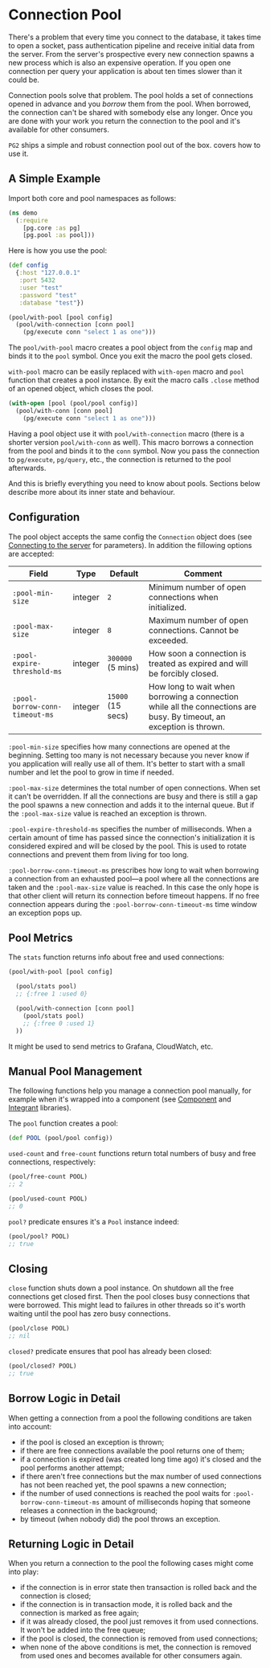 # Connection Pool

There's a problem that every time you connect to the database, it takes time to open a socket,
pass authentication pipeline and receive initial data from the server. From the
server's prospective every new connection spawns a new process which is also an
expensive operation. If you open one connection per query your application is
about ten times slower than it could be.

Connection pools solve that problem. The pool holds a set of connections opened in
advance and you *borrow* them from the pool. When borrowed, the connection can't
be shared with somebody else any longer. Once you are done with your work you
return the connection to the pool and it's available for other consumers.

`PG2` ships a simple and robust connection pool out of the box.
covers how to use it.

## A Simple Example

Import both core and pool namespaces as follows:

~~~clojure
(ns demo
  (:require
    [pg.core :as pg]
    [pg.pool :as pool]))
~~~

Here is how you use the pool:

~~~clojure
(def config
  {:host "127.0.0.1"
   :port 5432
   :user "test"
   :password "test"
   :database "test"})

(pool/with-pool [pool config]
  (pool/with-connection [conn pool]
    (pg/execute conn "select 1 as one")))
~~~

The `pool/with-pool` macro creates a pool object from the `config` map and binds
it to the `pool` symbol. Once you exit the macro the pool gets closed.

`with-pool` macro can be easily replaced with `with-open` macro and
`pool` function that creates a pool instance. By exit the macro calls
`.close` method of an opened object, which closes the pool.

~~~clojure
(with-open [pool (pool/pool config)]
  (pool/with-conn [conn pool]
    (pg/execute conn "select 1 as one")))
~~~

Having a pool object use it with `pool/with-connection` macro (there is a
shorter version `pool/with-conn` as well). This macro borrows a connection from
the pool and binds it to the `conn` symbol. Now you pass the connection to
`pg/execute`, `pg/query`, etc., the connection is returned to the pool afterwards.

And this is briefly everything you need to know about pools. Sections below
describe more about its inner state and behaviour.

## Configuration

The pool object accepts the same config the `Connection` object does (see
[Connecting to the server](/docs/connecting.md) for
parameters). In addition the fillowing options are accepted:

| Field                          | Type    | Default            | Comment                                                                                                              |
|--------------------------------|---------|--------------------|----------------------------------------------------------------------------------------------------------------------|
| `:pool-min-size`               | integer | `2`                | Minimum number of open connections when initialized.                                                                 |
| `:pool-max-size`               | integer | `8`                | Maximum number of open connections. Cannot be exceeded.                                                              |
| `:pool-expire-threshold-ms`    | integer | `300000` (5 mins)  | How soon a connection is treated as expired and will be forcibly closed.                                             |
| `:pool-borrow-conn-timeout-ms` | integer | `15000` (15 secs)  | How long to wait when borrowing a connection while all the connections are busy. By timeout, an exception is thrown. |

`:pool-min-size` specifies how many connections are opened at
the beginning. Setting too many is not necessary because you never know if you
application will really use all of them. It's better to start with a small
number and let the pool to grow in time if needed.

`:pool-max-size` determines the total number of open
connections. When set it can't be overridden. If all the connections are busy
and there is still a gap the pool spawns a new connection and adds it to the
internal queue. But if the `:pool-max-size` value is reached an exception is
thrown.

`:pool-expire-threshold-ms` specifies the number of
milliseconds. When a certain amount of time has passed since the connection's
initialization it is considered expired and will be closed by the pool. This is
used to rotate connections and prevent them from living for too long.

`:pool-borrow-conn-timeout-ms` prescribes how long to wait when
borrowing a connection from an exhausted pool—a pool where all the connections
are taken and the `:pool-max-size` value is reached. In this case the only hope
is that other client will return its connection before
timeout happens. If no free connection appears during the
`:pool-borrow-conn-timeout-ms` time window an exception pops up.

## Pool Metrics

The `stats` function returns info about free and used connections:

~~~clojure
(pool/with-pool [pool config]

  (pool/stats pool)
  ;; {:free 1 :used 0}

  (pool/with-connection [conn pool]
    (pool/stats pool)
    ;; {:free 0 :used 1}
  ))
~~~

It might be used to send metrics to Grafana, CloudWatch, etc.

## Manual Pool Management

[component]: https://github.com/stuartsierra/component
[integrant]: https://github.com/weavejester/integrant

The following functions help you manage a connection pool manually, for example
when it's wrapped into a component (see [Component][component] and
[Integrant][integrant] libraries).

The `pool` function creates a pool:

~~~clojure
(def POOL (pool/pool config))
~~~

`used-count` and `free-count` functions return total numbers of busy and
free connections, respectively:

~~~clojure
(pool/free-count POOL)
;; 2

(pool/used-count POOL)
;; 0
~~~

`pool?` predicate ensures it's a `Pool` instance indeed:

~~~clojure
(pool/pool? POOL)
;; true
~~~

## Closing

`close` function shuts down a pool instance. On shutdown all the free
connections get closed first. Then the pool closes busy connections that were
borrowed. This might lead to failures in other threads so it's worth waiting
until the pool has zero busy connections.

~~~clojure
(pool/close POOL)
;; nil
~~~

`closed?` predicate ensures that pool has already been closed:

~~~clojure
(pool/closed? POOL)
;; true
~~~

## Borrow Logic in Detail

When getting a connection from a pool the following conditions are taken into
account:

- if the pool is closed an exception is thrown;
- if there are free connections available the pool returns one of them;
- if a connection is expired (was created long time ago) it's closed and the pool
  performs another attempt;
- if there aren't free connections but the max number of used connections has not
  been reached yet, the pool spawns a new connection;
- if the number of used connections is reached the pool waits for
  `:pool-borrow-conn-timeout-ms` amount of milliseconds hoping that someone
  releases a connection in the background;
- by timeout (when nobody did) the pool throws an exception.


## Returning Logic in Detail

When you return a connection to the pool the following cases might come into
play:

- if the connection is in error state then transaction is rolled back and the
  connection is closed;
- if the connection is in transaction mode, it is rolled back and the
  connection is marked as free again;
- if it was already closed, the pool just removes it from used connections. It
  won't be added into the free queue;
- if the pool is closed, the connection is removed from used connections;
- when none of the above conditions is met, the connection is removed from used ones and
  becomes available for other consumers again.
